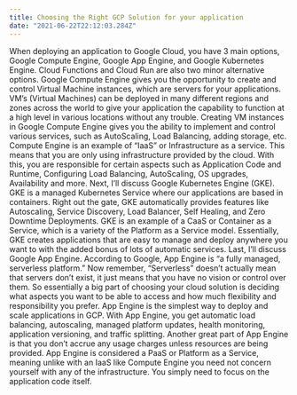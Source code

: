```yaml
---
title: Choosing the Right GCP Solution for your application
date: "2021-06-22T22:12:03.284Z"
---
```

When deploying an application to Google Cloud, you have 3 main options, Google Compute Engine, Google App Engine, and Google Kubernetes Engine. Cloud Functions and Cloud Run are also two minor alternative options. Google Compute Engine gives you the opportunity to create and control Virtual Machine instances, which are servers for your applications. VM’s (Virtual Machines) can be deployed in many different regions and zones across the world to give your application the capability to function at a high level in various locations without any trouble. Creating VM instances in Google Compute Engine gives you the ability to implement and control various services, such as AutoScaling, Load Balancing, adding storage, etc. Compute Engine is an example of “IaaS” or Infrastructure as a service. This means that you are only using infrastructure provided by the cloud. With this, you are responsible for certain aspects such as Application Code and Runtime, Configuring Load Balancing, AutoScaling, OS upgrades, Availability and more.
Next, I’ll discuss Google Kubernetes Engine (GKE). GKE is a managed Kubernetes Service where our applications are based in containers. Right out the gate, GKE automatically provides features like Autoscaling, Service Discovery, Load Balancer, Self Healing, and Zero Downtime Deployments. GKE is an example of a CaaS or Container as a Service, which is a variety of the Platform as a Service model. Essentially, GKE creates applications that are easy to manage and deploy anywhere you want to with the added bonus of lots of automatic services.
Last, I’ll discuss Google App Engine. According to Google, App Engine is “a fully managed, serverless platform.” Now remember, “Serverless” doesn’t actually mean that servers don’t exist, it just means that you have no vision or control over them. So essentially a big part of choosing your cloud solution is deciding what aspects you want to be able to access and how much flexibility and responsibility you prefer. App Engine is the simplest way to deploy and scale applications in GCP. With App Engine, you get automatic load balancing, autoscaling, managed platform updates, health monitoring, application versioning, and traffic splitting. Another great part of App Engine is that you don’t accrue any usage charges unless resources are being provided. App Engine is considered a PaaS or Platform as a Service, meaning unlike with an IaaS like Compute Engine you need not concern yourself with any of the infrastructure. You simply need to focus on the application code itself.
